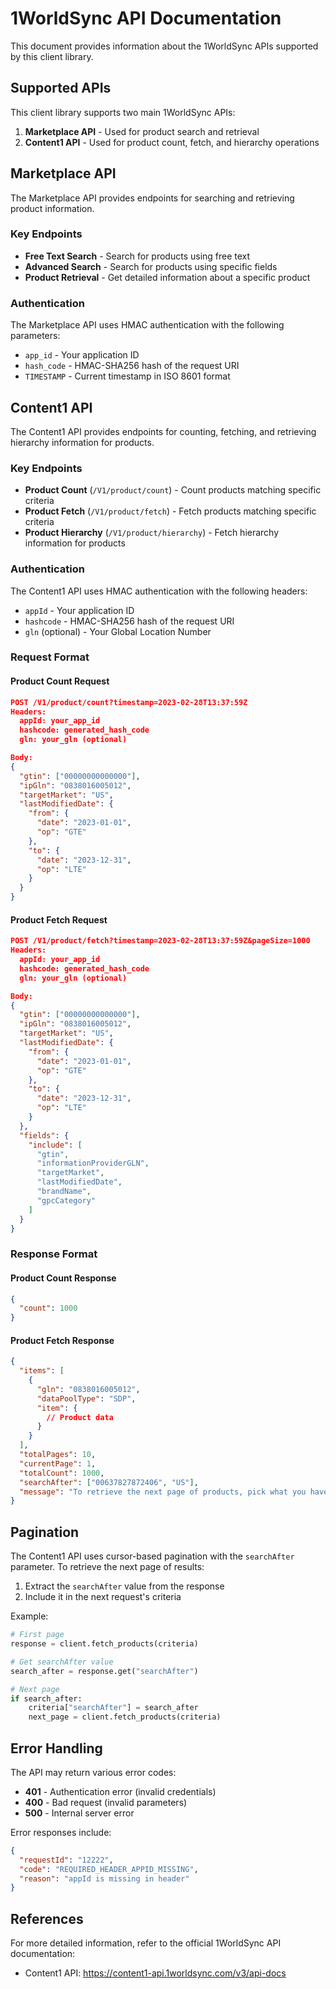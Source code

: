 # 1WorldSync API Documentation

This document provides information about the 1WorldSync APIs supported by this client library.

## Supported APIs

This client library supports two main 1WorldSync APIs:

1. **Marketplace API** - Used for product search and retrieval
2. **Content1 API** - Used for product count, fetch, and hierarchy operations

## Marketplace API

The Marketplace API provides endpoints for searching and retrieving product information.

### Key Endpoints

- **Free Text Search** - Search for products using free text
- **Advanced Search** - Search for products using specific fields
- **Product Retrieval** - Get detailed information about a specific product

### Authentication

The Marketplace API uses HMAC authentication with the following parameters:

- `app_id` - Your application ID
- `hash_code` - HMAC-SHA256 hash of the request URI
- `TIMESTAMP` - Current timestamp in ISO 8601 format

## Content1 API

The Content1 API provides endpoints for counting, fetching, and retrieving hierarchy information for products.

### Key Endpoints

- **Product Count** (`/V1/product/count`) - Count products matching specific criteria
- **Product Fetch** (`/V1/product/fetch`) - Fetch products matching specific criteria
- **Product Hierarchy** (`/V1/product/hierarchy`) - Fetch hierarchy information for products

### Authentication

The Content1 API uses HMAC authentication with the following headers:

- `appId` - Your application ID
- `hashcode` - HMAC-SHA256 hash of the request URI
- `gln` (optional) - Your Global Location Number

### Request Format

#### Product Count Request

```json
POST /V1/product/count?timestamp=2023-02-28T13:37:59Z
Headers:
  appId: your_app_id
  hashcode: generated_hash_code
  gln: your_gln (optional)

Body:
{
  "gtin": ["00000000000000"],
  "ipGln": "0838016005012",
  "targetMarket": "US",
  "lastModifiedDate": {
    "from": {
      "date": "2023-01-01",
      "op": "GTE"
    },
    "to": {
      "date": "2023-12-31",
      "op": "LTE"
    }
  }
}
```

#### Product Fetch Request

```json
POST /V1/product/fetch?timestamp=2023-02-28T13:37:59Z&pageSize=1000
Headers:
  appId: your_app_id
  hashcode: generated_hash_code
  gln: your_gln (optional)

Body:
{
  "gtin": ["00000000000000"],
  "ipGln": "0838016005012",
  "targetMarket": "US",
  "lastModifiedDate": {
    "from": {
      "date": "2023-01-01",
      "op": "GTE"
    },
    "to": {
      "date": "2023-12-31",
      "op": "LTE"
    }
  },
  "fields": {
    "include": [
      "gtin",
      "informationProviderGLN",
      "targetMarket",
      "lastModifiedDate",
      "brandName",
      "gpcCategory"
    ]
  }
}
```

### Response Format

#### Product Count Response

```json
{
  "count": 1000
}
```

#### Product Fetch Response

```json
{
  "items": [
    {
      "gln": "0838016005012",
      "dataPoolType": "SDP",
      "item": {
        // Product data
      }
    }
  ],
  "totalPages": 10,
  "currentPage": 1,
  "totalCount": 1000,
  "searchAfter": ["00637827872406", "US"],
  "message": "To retrieve the next page of products, pick what you have received in searchAfter and set it in next request."
}
```

## Pagination

The Content1 API uses cursor-based pagination with the `searchAfter` parameter. To retrieve the next page of results:

1. Extract the `searchAfter` value from the response
2. Include it in the next request's criteria

Example:

```python
# First page
response = client.fetch_products(criteria)

# Get searchAfter value
search_after = response.get("searchAfter")

# Next page
if search_after:
    criteria["searchAfter"] = search_after
    next_page = client.fetch_products(criteria)
```

## Error Handling

The API may return various error codes:

- **401** - Authentication error (invalid credentials)
- **400** - Bad request (invalid parameters)
- **500** - Internal server error

Error responses include:

```json
{
  "requestId": "12222",
  "code": "REQUIRED_HEADER_APPID_MISSING",
  "reason": "appId is missing in header"
}
```

## References

For more detailed information, refer to the official 1WorldSync API documentation:

- Content1 API: https://content1-api.1worldsync.com/v3/api-docs